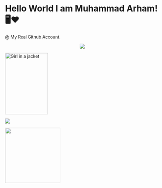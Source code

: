 <h1> Hello World I am Muhammad Arham!🖥️❤️</h1>

@<a href="https://github.com/arhamansari11/"> My Real Github Account. </a>



<p align="center">
    <a href="https://github.com/Arhamansari27">
    <img src="https://skillicons.dev/icons?i=git,kubernetes,docker,c,vim" />
    </a>
</p>

<img src="https://encrypted-tbn0.gstatic.com/images?q=tbn:ANd9GcT6935wo8bLZh5FeafJEffqWKDOpNpx6UE5bg&s" alt="Girl in a jacket" width="140" height="200">


<a href="https://www.linkedin.com/in/arhamansari12/"> <img src="https://img.shields.io/badge/-Arham%20Ansari-0077B5?style=flat&logo=Linkedin&logoColor=white"/> </a>


<img height="180em" src="https://github-readme-stats-git-masterrstaa-rickstaa.vercel.app/api?username=iammar99&show_icons=true&theme=cobalt&include_all_commits=true&count_private=true"/>
